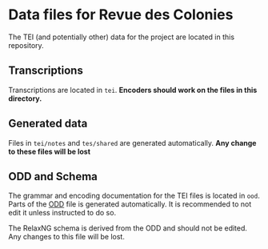 # Data files for Revue des Colonies

The TEI (and potentially other) data for the project are located in this repository.

## Transcriptions

Transcriptions are located in `tei`. **Encoders should work on the files in this directory.**

## Generated data

Files in `tei/notes` and `tes/shared` are generated automatically. **Any change to these files will be lost**

## ODD and Schema

The grammar and encoding documentation for the TEI files is located in `ood`. Parts of the [ODD](https://tei-c.org/guidelines/customization/getting-started-with-p5-odds) file is generated automatically. It is recommended to not edit it unless instructed to do so.

The RelaxNG schema is derived from the ODD and should not be edited. Any changes to this file will be lost.